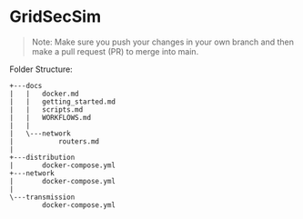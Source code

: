 # GridSecSim

> Note: Make sure you push your changes in your own branch and then make a pull request (PR) to merge into main.

Folder Structure:
```
+---docs
|   |   docker.md
|   |   getting_started.md
|   |   scripts.md
|   |   WORKFLOWS.md
|   |
|   \---network
|           routers.md
|
+---distribution
|       docker-compose.yml
+---network
|       docker-compose.yml
|
\---transmission
        docker-compose.yml
```